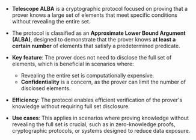 - **Telescope ALBA** is a cryptographic protocol focused on proving that a prover knows a large set of elements that meet specific conditions without revealing the entire set.

- The protocol is classified as an **Approximate Lower Bound Argument (ALBA)**, designed to demonstrate that the prover knows **at least a certain number** of elements that satisfy a predetermined predicate.

- **Key feature**: The prover does not need to disclose the full set of elements, which is beneficial in scenarios where:
    - Revealing the entire set is computationally expensive.
    - **Confidentiality** is a concern, as the prover can limit the number of disclosed elements.

- **Efficiency**: The protocol enables efficient verification of the prover's knowledge without requiring full set disclosure.

- **Use cases**: This applies in scenarios where proving knowledge without revealing the full set is crucial, such as in zero-knowledge proofs, cryptographic protocols, or systems designed to reduce data exposure.
